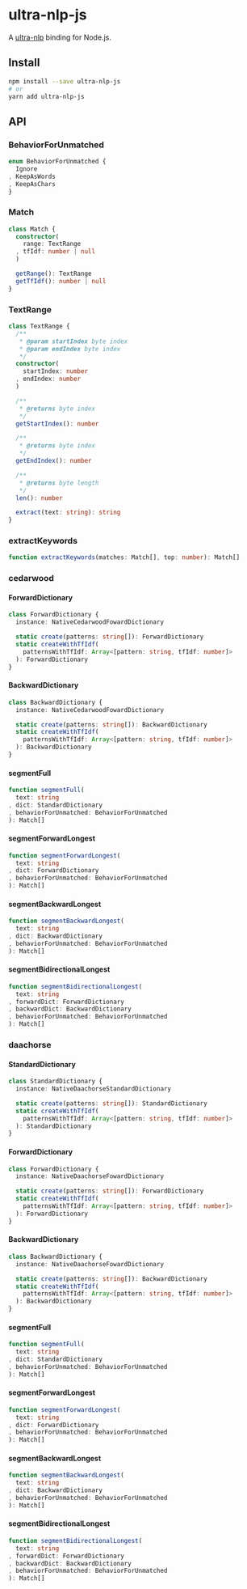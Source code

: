 # ultra-nlp-js
A [ultra-nlp] binding for Node.js.

[ultra-nlp]: https://crates.io/crates/ultra-nlp

## Install
```sh
npm install --save ultra-nlp-js
# or
yarn add ultra-nlp-js
```

## API
### BehaviorForUnmatched
```ts
enum BehaviorForUnmatched {
  Ignore
, KeepAsWords
, KeepAsChars
}
```

### Match
```ts
class Match {
  constructor(
    range: TextRange
  , tfIdf: number | null
  )

  getRange(): TextRange
  getTfIdf(): number | null
}
```

### TextRange
```ts
class TextRange {
  /**
   * @param startIndex byte index
   * @param endIndex byte index
   */
  constructor(
    startIndex: number
  , endIndex: number
  )

  /**
   * @returns byte index
   */
  getStartIndex(): number

  /**
   * @returns byte index
   */
  getEndIndex(): number

  /**
   * @returns byte length
   */
  len(): number

  extract(text: string): string
}
```

### extractKeywords
```ts
function extractKeywords(matches: Match[], top: number): Match[]
```

### cedarwood
#### ForwardDictionary
```ts
class ForwardDictionary {
  instance: NativeCedarwoodFowardDictionary

  static create(patterns: string[]): ForwardDictionary
  static createWithTfIdf(
    patternsWithTfIdf: Array<[pattern: string, tfIdf: number]>
  ): ForwardDictionary
}
```

#### BackwardDictionary
```ts
class BackwardDictionary {
  instance: NativeCedarwoodFowardDictionary

  static create(patterns: string[]): BackwardDictionary
  static createWithTfIdf(
    patternsWithTfIdf: Array<[pattern: string, tfIdf: number]>
  ): BackwardDictionary
}
```

#### segmentFull
```ts
function segmentFull(
  text: string
, dict: StandardDictionary
, behaviorForUnmatched: BehaviorForUnmatched
): Match[]
```

#### segmentForwardLongest
```ts
function segmentForwardLongest(
  text: string
, dict: ForwardDictionary
, behaviorForUnmatched: BehaviorForUnmatched
): Match[]
```

#### segmentBackwardLongest
```ts
function segmentBackwardLongest(
  text: string
, dict: BackwardDictionary
, behaviorForUnmatched: BehaviorForUnmatched
): Match[]
```

#### segmentBidirectionalLongest
```ts
function segmentBidirectionalLongest(
  text: string
, forwardDict: ForwardDictionary
, backwardDict: BackwardDictionary
, behaviorForUnmatched: BehaviorForUnmatched
): Match[]
```

### daachorse
#### StandardDictionary
```ts
class StandardDictionary {
  instance: NativeDaachorseStandardDictionary

  static create(patterns: string[]): StandardDictionary
  static createWithTfIdf(
    patternsWithTfIdf: Array<[pattern: string, tfIdf: number]>
  ): StandardDictionary
}
```

#### ForwardDictionary
```ts
class ForwardDictionary {
  instance: NativeDaachorseFowardDictionary

  static create(patterns: string[]): ForwardDictionary
  static createWithTfIdf(
    patternsWithTfIdf: Array<[pattern: string, tfIdf: number]>
  ): ForwardDictionary
}
```

#### BackwardDictionary
```ts
class BackwardDictionary {
  instance: NativeDaachorseFowardDictionary

  static create(patterns: string[]): BackwardDictionary
  static createWithTfIdf(
    patternsWithTfIdf: Array<[pattern: string, tfIdf: number]>
  ): BackwardDictionary
}
```

#### segmentFull
```ts
function segmentFull(
  text: string
, dict: StandardDictionary
, behaviorForUnmatched: BehaviorForUnmatched
): Match[]
```

#### segmentForwardLongest
```ts
function segmentForwardLongest(
  text: string
, dict: ForwardDictionary
, behaviorForUnmatched: BehaviorForUnmatched
): Match[]
```

#### segmentBackwardLongest
```ts
function segmentBackwardLongest(
  text: string
, dict: BackwardDictionary
, behaviorForUnmatched: BehaviorForUnmatched
): Match[]
```

#### segmentBidirectionalLongest
```ts
function segmentBidirectionalLongest(
  text: string
, forwardDict: ForwardDictionary
, backwardDict: BackwardDictionary
, behaviorForUnmatched: BehaviorForUnmatched
): Match[]
```
